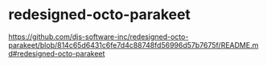 # redesigned-octo-parakeet
https://github.com/djs-software-inc/redesigned-octo-parakeet/blob/814c65d6431c6fe7d4c88748fd56996d57b7675f/README.md#redesigned-octo-parakeet
